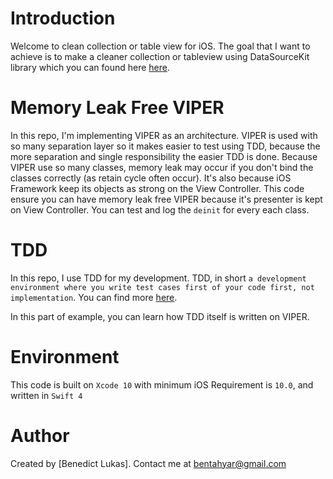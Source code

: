 # Introduction
Welcome to clean collection or table view for iOS. The goal that I want to achieve is to make a cleaner collection or tableview using DataSourceKit library which you can found here [here](https://github.com/ishkawa/DataSourceKit). 

# Memory Leak Free VIPER
In this repo, I'm implementing VIPER as an architecture. VIPER is used with so many separation layer so it makes easier to test using TDD, because the more separation and single responsibility the easier TDD is done. Because VIPER use so many classes, memory leak may occur if you don't bind the classes correctly (as retain cycle often occur). It's also because iOS Framework keep its objects as strong on the View Controller. This code ensure you can have memory leak free VIPER because it's presenter is kept on View Controller. You can test and log the `deinit` for every each class.

# TDD
In this repo, I use TDD for my development. TDD, in short `a development environment where you write test cases first of your code first, not implementation`. You can find more [here](https://www.tutorialspoint.com/software_testing_dictionary/test_driven_development.htm). 

In this part of example, you can learn how TDD itself is written on VIPER.

# Environment
This code is built on `Xcode 10` with minimum iOS Requirement is `10.0`, and written in `Swift 4`

# Author
Created by [Benedict Lukas]. Contact me at bentahyar@gmail.com
